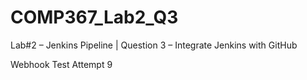 # COMP367_Lab2_Q3
Lab#2 – Jenkins Pipeline | Question 3 – Integrate Jenkins with GitHub

Webhook Test Attempt 9
